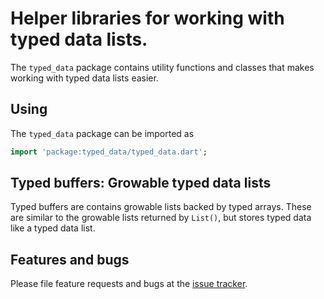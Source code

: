 # Helper libraries for working with typed data lists.

The `typed_data` package contains utility functions and classes that makes working with typed data lists easier.

## Using

The `typed_data` package can be imported as

```dart
import 'package:typed_data/typed_data.dart';
```

## Typed buffers: Growable typed data lists

Typed buffers are contains growable lists backed by typed arrays.
These are similar to the growable lists returned by `List()`, 
but stores typed data like a typed data list.

## Features and bugs

Please file feature requests and bugs at the [issue tracker][tracker].

[tracker]: https://github.com/dart-lang/typed_data/issues
